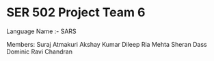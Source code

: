 # SER 502 Project Team 6

Language Name :- SARS 

Members:
Suraj Atmakuri
Akshay Kumar Dileep
Ria Mehta
Sheran Dass Dominic Ravi Chandran


